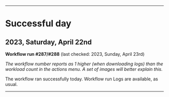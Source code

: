 
***

# Successful day

## 2023, Saturday, April 22nd

**Workflow run #287/#288** (last checked: 2023, Sunday, April 23rd)

_The workflow number reports as 1 higher (when downloading logs) than the workload count in the actions menu. A set of images will better explain this._

The workflow ran successfully today. Workflow run Logs are available, as usual.

***
